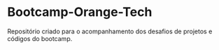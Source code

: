 # Bootcamp-Orange-Tech
 Repositório criado para o acompanhamento dos desafios de projetos e  códigos do bootcamp.
